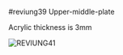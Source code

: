 #reviung39 Upper-middle-plate  

Acrylic thickness is 3mm  

![REVIUNG41](https://github.com/gtips/reviung/blob/master/reviung41/image/reviung41-04.jpg)  
